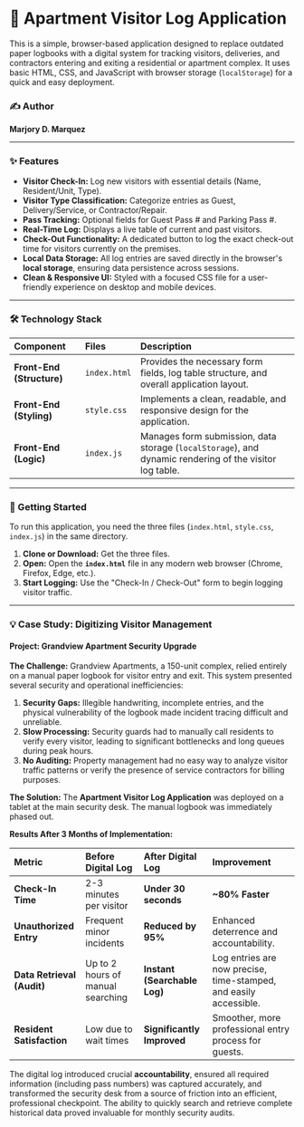 
# 🏢 Apartment Visitor Log Application

This is a simple, browser-based application designed to replace outdated paper logbooks with a digital system for tracking visitors, deliveries, and contractors entering and exiting a residential or apartment complex. It uses basic HTML, CSS, and JavaScript with browser storage (`localStorage`) for a quick and easy deployment.

### ✍️ Author

**Marjory D. Marquez**

---

### ✨ Features

* **Visitor Check-In:** Log new visitors with essential details (Name, Resident/Unit, Type).
* **Visitor Type Classification:** Categorize entries as Guest, Delivery/Service, or Contractor/Repair.
* **Pass Tracking:** Optional fields for Guest Pass \# and Parking Pass \#.
* **Real-Time Log:** Displays a live table of current and past visitors.
* **Check-Out Functionality:** A dedicated button to log the exact check-out time for visitors currently on the premises.
* **Local Data Storage:** All log entries are saved directly in the browser's **local storage**, ensuring data persistence across sessions.
* **Clean & Responsive UI:** Styled with a focused CSS file for a user-friendly experience on desktop and mobile devices.

---

### 🛠️ Technology Stack

| Component | Files | Description |
| :--- | :--- | :--- |
| **Front-End (Structure)** | `index.html` | Provides the necessary form fields, log table structure, and overall application layout. |
| **Front-End (Styling)** | `style.css` | Implements a clean, readable, and responsive design for the application. |
| **Front-End (Logic)** | `index.js` | Manages form submission, data storage (`localStorage`), and dynamic rendering of the visitor log table. |

---

### 🚀 Getting Started

To run this application, you need the three files (`index.html`, `style.css`, `index.js`) in the same directory.

1.  **Clone or Download:** Get the three files.
2.  **Open:** Open the **`index.html`** file in any modern web browser (Chrome, Firefox, Edge, etc.).
3.  **Start Logging:** Use the "Check-In / Check-Out" form to begin logging visitor traffic.

---

### 💡 Case Study: Digitizing Visitor Management

#### **Project: Grandview Apartment Security Upgrade**

**The Challenge:**
Grandview Apartments, a 150-unit complex, relied entirely on a manual paper logbook for visitor entry and exit. This system presented several security and operational inefficiencies:

1.  **Security Gaps:** Illegible handwriting, incomplete entries, and the physical vulnerability of the logbook made incident tracing difficult and unreliable.
2.  **Slow Processing:** Security guards had to manually call residents to verify every visitor, leading to significant bottlenecks and long queues during peak hours.
3.  **No Auditing:** Property management had no easy way to analyze visitor traffic patterns or verify the presence of service contractors for billing purposes.

**The Solution:**
The **Apartment Visitor Log Application** was deployed on a tablet at the main security desk. The manual logbook was immediately phased out.

**Results After 3 Months of Implementation:**

| Metric | Before Digital Log | After Digital Log | Improvement |
| :--- | :--- | :--- | :--- |
| **Check-In Time** | 2-3 minutes per visitor | **Under 30 seconds** | **~80% Faster** |
| **Unauthorized Entry** | Frequent minor incidents | **Reduced by 95%** | Enhanced deterrence and accountability. |
| **Data Retrieval (Audit)**| Up to 2 hours of manual searching | **Instant (Searchable Log)** | Log entries are now precise, time-stamped, and easily accessible. |
| **Resident Satisfaction**| Low due to wait times | **Significantly Improved** | Smoother, more professional entry process for guests. |

The digital log introduced crucial **accountability**, ensured all required information (including pass numbers) was captured accurately, and transformed the security desk from a source of friction into an efficient, professional checkpoint. The ability to quickly search and retrieve complete historical data proved invaluable for monthly security audits.

